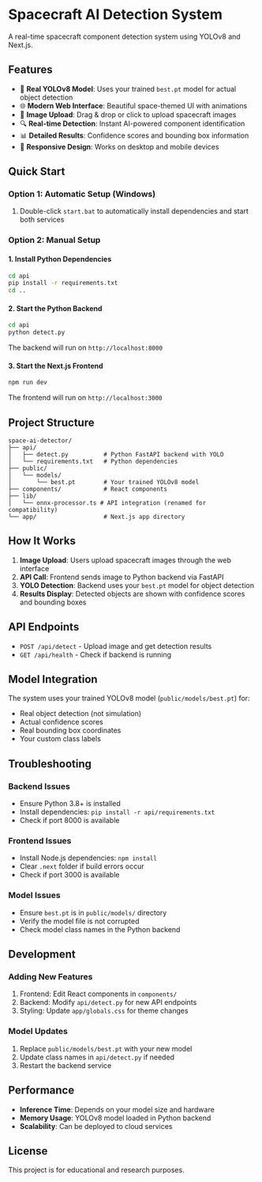 # Spacecraft AI Detection System

A real-time spacecraft component detection system using YOLOv8 and Next.js.

## Features

- 🚀 **Real YOLOv8 Model**: Uses your trained `best.pt` model for actual object detection
- 🌐 **Modern Web Interface**: Beautiful space-themed UI with animations
- 📸 **Image Upload**: Drag & drop or click to upload spacecraft images
- 🔍 **Real-time Detection**: Instant AI-powered component identification
- 📊 **Detailed Results**: Confidence scores and bounding box information
- 🎨 **Responsive Design**: Works on desktop and mobile devices

## Quick Start

### Option 1: Automatic Setup (Windows)
1. Double-click `start.bat` to automatically install dependencies and start both services

### Option 2: Manual Setup

#### 1. Install Python Dependencies
```bash
cd api
pip install -r requirements.txt
cd ..
```

#### 2. Start the Python Backend
```bash
cd api
python detect.py
```
The backend will run on `http://localhost:8000`

#### 3. Start the Next.js Frontend
```bash
npm run dev
```
The frontend will run on `http://localhost:3000`

## Project Structure

```
space-ai-detector/
├── api/
│   ├── detect.py          # Python FastAPI backend with YOLO
│   └── requirements.txt   # Python dependencies
├── public/
│   └── models/
│       └── best.pt        # Your trained YOLOv8 model
├── components/            # React components
├── lib/
│   └── onnx-processor.ts # API integration (renamed for compatibility)
└── app/                   # Next.js app directory
```

## How It Works

1. **Image Upload**: Users upload spacecraft images through the web interface
2. **API Call**: Frontend sends image to Python backend via FastAPI
3. **YOLO Detection**: Backend uses your `best.pt` model for object detection
4. **Results Display**: Detected objects are shown with confidence scores and bounding boxes

## API Endpoints

- `POST /api/detect` - Upload image and get detection results
- `GET /api/health` - Check if backend is running

## Model Integration

The system uses your trained YOLOv8 model (`public/models/best.pt`) for:
- Real object detection (not simulation)
- Actual confidence scores
- Real bounding box coordinates
- Your custom class labels

## Troubleshooting

### Backend Issues
- Ensure Python 3.8+ is installed
- Install dependencies: `pip install -r api/requirements.txt`
- Check if port 8000 is available

### Frontend Issues
- Install Node.js dependencies: `npm install`
- Clear `.next` folder if build errors occur
- Check if port 3000 is available

### Model Issues
- Ensure `best.pt` is in `public/models/` directory
- Verify the model file is not corrupted
- Check model class names in the Python backend

## Development

### Adding New Features
1. Frontend: Edit React components in `components/`
2. Backend: Modify `api/detect.py` for new API endpoints
3. Styling: Update `app/globals.css` for theme changes

### Model Updates
1. Replace `public/models/best.pt` with your new model
2. Update class names in `api/detect.py` if needed
3. Restart the backend service

## Performance

- **Inference Time**: Depends on your model size and hardware
- **Memory Usage**: YOLOv8 model loaded in Python backend
- **Scalability**: Can be deployed to cloud services

## License

This project is for educational and research purposes. 